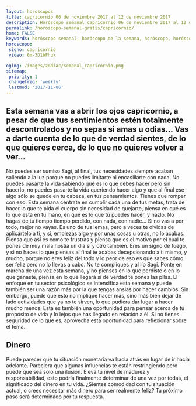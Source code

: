 ```yaml
---
layout: horoscopos
title: capricornio 06 de noviembre 2017 al 12 de noviembre 2017 
description: Horóscopo semanal capricornio 06 de noviembre 2017 al 12 de noviembre 2017. Esta semana vas a abrir los ojos capricornio, a pesar de que tus sentimientos estén totalmente descontrolados y no sepas si amas u odias… Vas a darte cuenta de lo que de verdad sientes, de lo que quieres cerca, de lo que no quieres volver a ver…
permalink: /horoscopo-semanal-gratis/capricornio/
home: FALSE
keywords: horóscopo semanal, horóscopo de la semana, horóscopo, horóscopo gratis,horóscopos, horóscopo esperanza gracia, horoscopos capricornio la semana, horóscopos gratis, Tarot, Astrologia, Zodíaco, capricornio, horoscopo gratis, semanal
horoscopo:
 signo: capricornio
 video: 6m-3D1bFhuk

ogimg: /images/zodiac/semanal_capricornio.png
sitemap:
 priority: 1
 changefreq: 'weekly'
 lastmod: '2017-11-06'
---
```




## Esta semana vas a abrir los ojos capricornio, a pesar de que tus sentimientos estén totalmente descontrolados y no sepas si amas u odias… Vas a darte cuenta de lo que de verdad sientes, de lo que quieres cerca, de lo que no quieres volver a ver…

No puedes ser sumiso Sagi, al final, tus necesidades siempre acaban saliendo a la luz porque no puedes limitarte ni encasillarte con nada. No puedes pasarte la vida sabiendo qué es lo que debes hacer pero sin hacerlo, no puedes pasarte la vida queriendo hacer algo y que al final ese algo sólo se quede en tu cabeza, en tus pensamientos. Tienes que romper con eso. Esta semana céntrate en cumplir cada una de tus metas, trata de hacer lo que te pida el cuerpo sin necesidad de quejarte, piensa en qué es lo que está en tu mano, en qué es lo que tú puedes hacer, y hazlo. No hagas de tu tiempo tiempo perdido, con nada, con nadie… Si no vas a por todo, mejor no vayas. Es uno de tus lemas, pero a veces te olvidas de aplicártelo a ti, y sí, empiezas algo y por unas cosas u otras, no lo acabas. Piensa que así es como te frustras y piensa que es el motivo por el cual te pones de muy mala hostia un día sí y otro también. Eres un signo de fuego, y si no haces lo que piensas al final te acabas decepcionando a ti mismo, y mucho, porque no eres feliz del todo y lo peor de eso es que sabes cómo ser feliz pero no lo llevas a cabo. No te compliques y al lío Sagi. Ponte en marcha de una vez esta semana, y no pienses en lo que perdiste o en lo que ganaste, piensa en lo que llegará si de verdad te pones las pilas.
El enfoque en tu sector psicológico se intensifica esta semana y puede también ser una razón más por la que tengas ansias por hacer cambios. Sin embargo, puede que esto no implique hacer más, sino más bien dejar de lado actividades que ya no te sirven, lo que pudiera dar lugar a hacer mucho menos. Esta es también una oportunidad para pensar acerca de tu propósito de vida y lo lejos que has llegado en relación a él. Si no tienes seguridad de lo que es, aprovecha esta oportunidad para reflexionar sobre el tema.

## Dinero

Puede parecer que tu situación monetaria va hacia atrás en lugar de ir hacia adelante. Pareciera que algunas influencias te están restringiendo pero puede que sea solo una ilusión. Eleva tu nivel de madurez y responsabilidad,  esto podría finalmente determinar de una vez por todas, el significado del dinero en tu vida. ¿Sientes comodidad con tu situación actual, o crees necesitar más dinero para ser realmente feliz? Tu próximo paso será determinado por tu respuesta.